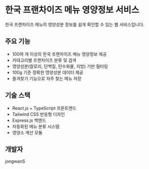 # 한국 프랜차이즈 메뉴 영양정보 서비스

한국 프랜차이즈 메뉴의 영양성분 정보를 쉽게 확인할 수 있는 웹 서비스입니다.

## 주요 기능

- 100여 개 이상의 한국 프랜차이즈 메뉴 영양정보 제공
- 카테고리별 프랜차이즈 분류 및 검색
- 영양성분(칼로리, 단백질, 탄수화물, 지방) 기반 필터링
- 100g 기준 정확한 영양성분 데이터 제공
- 즐겨찾기 기능으로 자주 찾는 메뉴 저장

## 기술 스택

- React.js + TypeScript 프론트엔드
- Tailwind CSS 반응형 디자인
- Express.js 백엔드
- 자동화된 메뉴 분류 시스템
- 영양소 계산 모듈

## 개발자

jongwanS